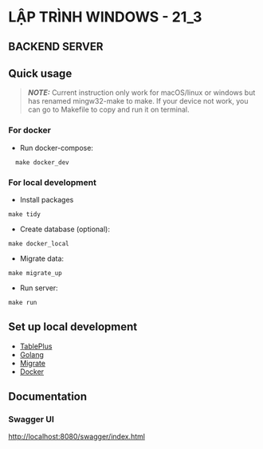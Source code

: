 # LẬP TRÌNH WINDOWS - 21_3
## BACKEND SERVER

## Quick usage
>**_NOTE:_** Current instruction only work for macOS/linux or windows 
> but has renamed mingw32-make to make. If your device not work, you can
> go to Makefile to copy and run it on terminal.

### For docker
- Run docker-compose:
```shell
  make docker_dev
```

### For local development

- Install packages
```shell
make tidy
```

- Create database (optional):
```shell
make docker_local
```

- Migrate data:
```shell
make migrate_up
```

- Run server:
```shell
make run
```

## Set up local development
- [TablePlus](https://tableplus.com/)
- [Golang](https://golang.org/)
- [Migrate](https://github.com/golang-migrate/migrate/tree/master/cmd/migrate)
- [Docker](https://www.docker.com/)

## Documentation

### Swagger UI
[http://localhost:8080/swagger/index.html](http://localhost:8080/swagger/index.html)